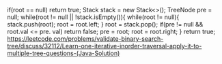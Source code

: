 if(root == null) return true;
Stack<TreeNode> stack = new Stack<>();
TreeNode pre = null;
while(root != null || !stack.isEmpty()){
while(root != null){
stack.push(root);
root = root.left;
}
root = stack.pop();
if(pre != null && root.val <= pre. val) return false;
pre = root;
root = root.right;
}
return true;
https://leetcode.com/problems/validate-binary-search-tree/discuss/32112/Learn-one-iterative-inorder-traversal-apply-it-to-multiple-tree-questions-(Java-Solution)